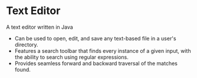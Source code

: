# Text Editor
A text editor written in Java
 * Can be used to open, edit, and save any text-based file in a user's directory.
 * Features a search toolbar that finds every instance of a given input, with the ability to search using regular expressions.
 * Provides seamless forward and backward traversal of the matches found.
